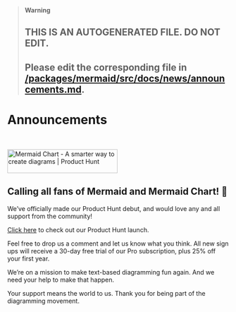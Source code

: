 > **Warning**
>
> ## THIS IS AN AUTOGENERATED FILE. DO NOT EDIT.
>
> ## Please edit the corresponding file in [/packages/mermaid/src/docs/news/announcements.md](../../packages/mermaid/src/docs/news/announcements.md).

# Announcements

<br />

<a href="https://www.producthunt.com/posts/mermaid-chart?utm_source=badge-featured&utm_medium=badge&utm_souce=badge-mermaid&#0045;chart" target="_blank"><img src="https://api.producthunt.com/widgets/embed-image/v1/featured.svg?post_id=416671&theme=light" alt="Mermaid&#0032;Chart - A&#0032;smarter&#0032;way&#0032;to&#0032;create&#0032;diagrams | Product Hunt" style="width: 250px; height: 54px;" width="250" height="54" /></a>

## Calling all fans of Mermaid and Mermaid Chart! 🎉

We’ve officially made our Product Hunt debut, and would love any and all support from the community!

[Click here](https://www.producthunt.com/posts/mermaid-chart?utm_source=badge-featured&utm_medium=badge&utm_souce=badge-mermaid-chart) to check out our Product Hunt launch.

Feel free to drop us a comment and let us know what you think. All new sign ups will receive a 30-day free trial of our Pro subscription, plus 25% off your first year.

We’re on a mission to make text-based diagramming fun again. And we need your help to make that happen.

Your support means the world to us. Thank you for being part of the diagramming movement.
